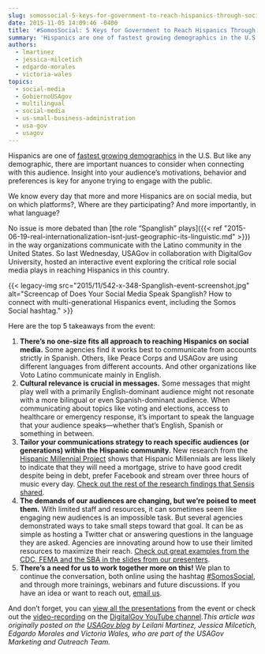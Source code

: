 ```yaml
---
slug: somossocial-5-keys-for-government-to-reach-hispanics-through-social-media
date: 2015-11-05 14:09:46 -0400
title: '#SomosSocial: 5 Keys for Government to Reach Hispanics Through Social Media'
summary: 'Hispanics are one of fastest growing demographics in the U.S. But like any demographic, there are important nuances to consider when connecting with this audience. Insight into your audience’s motivations, behavior and preferences is key for anyone trying to engage with the public. We know every day that more and more Hispanics are on social'
authors:
  - lmartinez
  - jessica-milcetich
  - edgardo-morales
  - victoria-wales
topics:
  - social-media
  - GobiernoUSAgov
  - multilingual
  - social-media
  - us-small-business-administration
  - usa-gov
  - usagov
---
```


Hispanics are one of [fastest growing demographics](http://www.pewresearch.org/fact-tank/2014/06/26/u-s-hispanic-and-asian-populations-growing-but-for-different-reasons/) in the U.S. But like any demographic, there are important nuances to consider when connecting with this audience. Insight into your audience’s motivations, behavior and preferences is key for anyone trying to engage with the public.

We know every day that more and more Hispanics are on social media, but on which platforms?, Where are they participating? And more importantly, in what language?

No issue is more debated than [the role “Spanglish” plays]({{< ref "2015-06-19-real-internationalization-isnt-just-geographic-its-linguistic.md" >}}) in the way organizations communicate with the Latino community in the United States. So last Wednesday, USAGov in collaboration with DigitalGov University, hosted an interactive event exploring the critical role social media plays in reaching Hispanics in this country.

{{< legacy-img src="2015/11/542-x-348-Spanglish-event-screenshot.jpg" alt="Screencap of Does Your Social Media Speak Spanglish? How to connect with multi-generational Hispanics event, including the Somos Social hashtag." >}}

Here are the top 5 takeaways from the event:

  1. **There’s no one-size fits all approach to reaching Hispanics on social media.** Some agencies find it works best to communicate from accounts strictly in Spanish. Others, like Peace Corps and USAGov are using different languages from different accounts. And other organizations like Voto Latino communicate mainly in English.
  2. **Cultural relevance is crucial in messages.** Some messages that might play well with a primarily English-dominant audience might not resonate with a more bilingual or even Spanish-dominant audience. When communicating about topics like voting and elections, access to healthcare or emergency response, it’s important to speak the language that your audience speaks—whether that’s English, Spanish or something in between.
  3. **Tailor your communications strategy to reach specific audiences (or generations) within the Hispanic community.** New research from the [Hispanic Millennial Project](http://www.hispanicmillennialproject.com/) shows that Hispanic Millennials are less likely to indicate that they will need a mortgage, strive to have good credit despite being in debt, prefer Facebook and stream over three hours of music every day. [Check out the rest of the research findings that Sensis shared](https://drive.google.com/a/gsa.gov/file/d/0B_S79lXdhuh0VHc0Q29IY3JCRG8/view?pli=1).
  4. **The demands of our audiences are changing, but we’re poised to meet them.** With limited staff and resources, it can sometimes seem like engaging new audiences is an impossible task. But several agencies demonstrated ways to take small steps toward that goal. It can be as simple as hosting a Twitter chat or answering questions in the language they are asked. Agencies are innovating around how to use their limited resources to maximize their reach. [Check out great examples from the CDC, FEMA and the SBA in the slides from our presenters](https://drive.google.com/a/gsa.gov/file/d/0B_S79lXdhuh0VHc0Q29IY3JCRG8/view?pli=1).
  5. **There’s a need for us to work together more on this!** We plan to continue the conversation, both online using the hashtag [#SomosSocial](https://twitter.com/hashtag/SomosSocial?src=hash), and through more trainings, webinars and future discussions. If you have an idea or want to reach out, [email us](mailto:usapartnerships@gsa.gov).

And don’t forget, you can [view all the presentations](https://drive.google.com/a/gsa.gov/file/d/0B_S79lXdhuh0VHc0Q29IY3JCRG8/view?pli=1) from the event or check out the [video-recording](https://www.youtube.com/watch?v=JRJW8rhPz3M&feature=youtu.be) on the [DigitalGov YouTube channel](https://www.youtube.com/@DigitalGov)._This article was originally posted on the [USAGov blog](https://blog.usa.gov/%23somossocial-5-keys-for-government-to-reach-hispanics-through-social-media) by_ _Leilani Martinez, Jessica Milcetich, Edgardo Morales and Victoria Wales, who are part of the USAGov Marketing and Outreach Team._